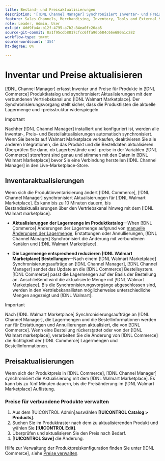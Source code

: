 ```yaml
---
title: Bestand- und Preisaktualisierungen
description: '[!DNL Channel Manager] Synchronisiert Inventar- und Preisaktualisierungen zwischen [!DNL Commerce] speichern und [!DNL Walmart Marketplace] damit Sie Ihre Vertriebskanalvorgänge über die [!DNL Commerce] Admin'
feature: Sales Channels, Merchandising, Inventory, Tools and External Services
role: Leader, Admin, User
exl-id: 4dd9fa4a-b12f-4795-a7b2-84ea0fc26aa5
source-git-commit: 8a1f95cdb8817cfcc6ffa96b584c66e680a1c282
workflow-type: tm+mt
source-wordcount: '354'
ht-degree: 0%

---
```


# Inventar und Preise aktualisieren

[!DNL Channel Manager] erfasst Inventar und Preise für Produkte in [!DNL Commerce] Produktkatalog und synchronisiert Aktualisierungen mit dem verbundenen Vertriebskanal und [!DNL Walmart Marketplace]. Der Synchronisierungsvorgang stellt sicher, dass die Produktlisten die aktuelle Lagermenge und -preisstruktur widerspiegeln.


>[!IMPORTANT]
>
>Nachher [!DNL Channel Manager] installiert und konfiguriert ist, werden alle Inventar-, Preis- und Bestellaktualisierungen automatisch synchronisiert. Wenn Sie bereits auf Walmart Marketplace verkaufen, deaktivieren Sie alle anderen Integrationen, die das Produkt und die Bestelldaten aktualisieren. Überprüfen Sie dann, ob Lagerbestände und -preise in der Variablen [!DNL Commerce] storefront sind genau und stimmen mit den Daten in [!DNL Walmart Marketplace] bevor Sie eine Verbindung herstellen [!DNL Channel Manager] in den Live-Marketplace-Store.


## Inventaraktualisierungen

Wenn sich die Produktinventarisierung ändert [!DNL Commerce], [!DNL Channel Manager] synchronisiert Aktualisierungen für [!DNL Walmart Marketplace]. Es kann bis zu 10 Minuten dauern, bis Bestandsaktualisierungen über den Vertriebskanal hinweg mit dem [!DNL Walmart marketplace].

* **Aktualisierungen der Lagermenge im Produktkatalog**—When [!DNL Commerce] Änderungen der Lagermenge aufgrund von [manuelle Änderungen der Lagermenge](https://experienceleague.adobe.com/docs/commerce-admin/inventory/quantities/quantities-assign-per-product.html), Erstattungen oder Annullierungen, [!DNL Channel Manager] Synchronisiert die Änderung mit verbundenen Kanälen und [!DNL Walmart Marketplace].

* **Die Lagermenge entsprechend reduzieren [!DNL Walmart Marketplace] Bestellungen**—Nach einem [!DNL Walmart Marketplace] Synchronisierungsaufträge an [!DNL Channel Manager], [!DNL Channel Manager] sendet das Update an die [!DNL Commerce] Bestellsystem. [!DNL Commerce] passt die Lagermengen auf der Basis der Bestellung an. Anschließend wird die aktualisierte Menge mit [!DNL Walmart Marketplace]. Bis die Synchronisierungsvorgänge abgeschlossen sind, werden in den Vertriebskanallisten möglicherweise unterschiedliche Mengen angezeigt und [!DNL Walmart].

>[!IMPORTANT]
>
>Nach [!DNL Walmart Marketplace] Synchronisierungsaufträge an [!DNL Channel Manager], die Lagermengen und die Bestellinformationen werden nur für Erstattungen und Annullierungen aktualisiert, die von [!DNL Commerce]. Wenn eine Bestellung rückerstattet oder von der [!DNL Walmart marketplace], verarbeiten Sie die Änderung von [!DNL Commerce] die Richtigkeit der [!DNL Commerce] Lagermengen und Bestellinformationen.

## Preisaktualisierungen

Wenn sich der Produktpreis in [!DNL Commerce], [!DNL Channel Manager] synchronisiert die Aktualisierung mit dem [!DNL Walmart Marketplace]. Es kann bis zu fünf Minuten dauern, bis die Preisänderung im [!DNL Walmart Marketplace] Auflistung.

### Preise für verbundene Produkte verwalten

1. Aus dem [!UICONTROL Admin]auswählen **[!UICONTROL Catalog > Products]**.
1. Suchen Sie im Produktraster nach dem zu aktualisierenden Produkt und wählen Sie **[!UICONTROL Edit]**.
1. Überprüfen und aktualisieren Sie den Preis nach Bedarf.
1. **[!UICONTROL Save]** die Änderung.

Hilfe zur Verwaltung der Produktpreiskonfiguration finden Sie unter [!DNL Commerce], siehe [Preise verwalten](https://experienceleague.adobe.com/docs/commerce-admin/catalog/products/pricing/pricing-advanced.html).
